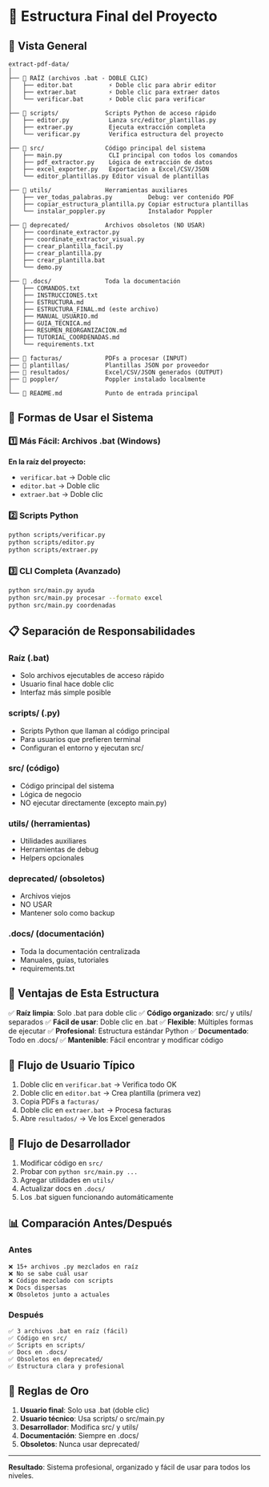# 📁 Estructura Final del Proyecto

## 🎯 Vista General

```
extract-pdf-data/
│
├── 📂 RAÍZ (archivos .bat - DOBLE CLIC)
│   ├── editor.bat          ⚡ Doble clic para abrir editor
│   ├── extraer.bat         ⚡ Doble clic para extraer datos
│   └── verificar.bat       ⚡ Doble clic para verificar
│
├── 📂 scripts/             Scripts Python de acceso rápido
│   ├── editor.py           Lanza src/editor_plantillas.py
│   ├── extraer.py          Ejecuta extracción completa
│   └── verificar.py        Verifica estructura del proyecto
│
├── 📂 src/                 Código principal del sistema
│   ├── main.py             CLI principal con todos los comandos
│   ├── pdf_extractor.py    Lógica de extracción de datos
│   ├── excel_exporter.py   Exportación a Excel/CSV/JSON
│   └── editor_plantillas.py Editor visual de plantillas
│
├── 📂 utils/               Herramientas auxiliares
│   ├── ver_todas_palabras.py          Debug: ver contenido PDF
│   ├── copiar_estructura_plantilla.py Copiar estructura plantillas
│   └── instalar_poppler.py            Instalador Poppler
│
├── 📂 deprecated/          Archivos obsoletos (NO USAR)
│   ├── coordinate_extractor.py
│   ├── coordinate_extractor_visual.py
│   ├── crear_plantilla_facil.py
│   ├── crear_plantilla.py
│   ├── crear_plantilla.bat
│   └── demo.py
│
├── 📂 .docs/               Toda la documentación
│   ├── COMANDOS.txt
│   ├── INSTRUCCIONES.txt
│   ├── ESTRUCTURA.md
│   ├── ESTRUCTURA_FINAL.md (este archivo)
│   ├── MANUAL_USUARIO.md
│   ├── GUIA_TECNICA.md
│   ├── RESUMEN_REORGANIZACION.md
│   ├── TUTORIAL_COORDENADAS.md
│   └── requirements.txt
│
├── 📂 facturas/            PDFs a procesar (INPUT)
├── 📂 plantillas/          Plantillas JSON por proveedor
├── 📂 resultados/          Excel/CSV/JSON generados (OUTPUT)
├── 📂 poppler/             Poppler instalado localmente
│
└── 📄 README.md            Punto de entrada principal
```

## 🚀 Formas de Usar el Sistema

### 1️⃣ Más Fácil: Archivos .bat (Windows)

**En la raíz del proyecto:**
- `verificar.bat` → Doble clic
- `editor.bat` → Doble clic
- `extraer.bat` → Doble clic

### 2️⃣ Scripts Python

```bash
python scripts/verificar.py
python scripts/editor.py
python scripts/extraer.py
```

### 3️⃣ CLI Completa (Avanzado)

```bash
python src/main.py ayuda
python src/main.py procesar --formato excel
python src/main.py coordenadas
```

## 📋 Separación de Responsabilidades

### **Raíz (.bat)**
- Solo archivos ejecutables de acceso rápido
- Usuario final hace doble clic
- Interfaz más simple posible

### **scripts/ (.py)**
- Scripts Python que llaman al código principal
- Para usuarios que prefieren terminal
- Configuran el entorno y ejecutan src/

### **src/ (código)**
- Código principal del sistema
- Lógica de negocio
- NO ejecutar directamente (excepto main.py)

### **utils/ (herramientas)**
- Utilidades auxiliares
- Herramientas de debug
- Helpers opcionales

### **deprecated/ (obsoletos)**
- Archivos viejos
- NO USAR
- Mantener solo como backup

### **.docs/ (documentación)**
- Toda la documentación centralizada
- Manuales, guías, tutoriales
- requirements.txt

## 🎨 Ventajas de Esta Estructura

✅ **Raíz limpia**: Solo .bat para doble clic
✅ **Código organizado**: src/ y utils/ separados
✅ **Fácil de usar**: Doble clic en .bat
✅ **Flexible**: Múltiples formas de ejecutar
✅ **Profesional**: Estructura estándar Python
✅ **Documentado**: Todo en .docs/
✅ **Mantenible**: Fácil encontrar y modificar código

## 📝 Flujo de Usuario Típico

1. Doble clic en `verificar.bat` → Verifica todo OK
2. Doble clic en `editor.bat` → Crea plantilla (primera vez)
3. Copia PDFs a `facturas/`
4. Doble clic en `extraer.bat` → Procesa facturas
5. Abre `resultados/` → Ve los Excel generados

## 🔧 Flujo de Desarrollador

1. Modificar código en `src/`
2. Probar con `python src/main.py ...`
3. Agregar utilidades en `utils/`
4. Actualizar docs en `.docs/`
5. Los .bat siguen funcionando automáticamente

## 📊 Comparación Antes/Después

### Antes
```
❌ 15+ archivos .py mezclados en raíz
❌ No se sabe cuál usar
❌ Código mezclado con scripts
❌ Docs dispersas
❌ Obsoletos junto a actuales
```

### Después
```
✅ 3 archivos .bat en raíz (fácil)
✅ Código en src/
✅ Scripts en scripts/
✅ Docs en .docs/
✅ Obsoletos en deprecated/
✅ Estructura clara y profesional
```

## 🎯 Reglas de Oro

1. **Usuario final**: Solo usa .bat (doble clic)
2. **Usuario técnico**: Usa scripts/ o src/main.py
3. **Desarrollador**: Modifica src/ y utils/
4. **Documentación**: Siempre en .docs/
5. **Obsoletos**: Nunca usar deprecated/

---

**Resultado**: Sistema profesional, organizado y fácil de usar para todos los niveles.
